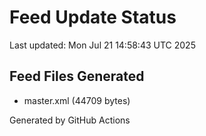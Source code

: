# Feed Update Status
Last updated: Mon Jul 21 14:58:43 UTC 2025

## Feed Files Generated
- master.xml (44709 bytes)

Generated by GitHub Actions
